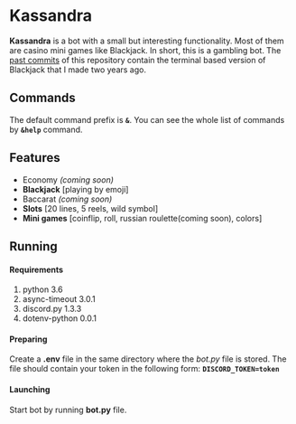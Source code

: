 # **Kassandra**
**Kassandra** is a bot with a small but interesting functionality. Most of them are casino mini games like Blackjack. In short, this is a gambling bot. The [past commits](https://github.com/Ghosteon/discord-bot-kassandra/tree/f2d8b270daa521e41a7adf9bae63fbaad7356578) of this repository contain the terminal based version of Blackjack that I made two years ago.

## Commands
The default command prefix is **`&`**. You can see the whole list of commands by **`&help`** command.

## Features
- Economy *(coming soon)*
- **Blackjack** [playing by emoji]
- Baccarat *(coming soon)*
- **Slots** [20 lines, 5 reels, wild symbol]
- **Mini games** [coinflip, roll, russian roulette(coming soon), colors]

## Running

#### Requirements
1. python 3.6
2. async-timeout 3.0.1
3. discord.py 1.3.3
4. dotenv-python 0.0.1

#### Preparing
Create a **.env** file in the same directory where the *bot.py* file is stored. The file should contain your token in the following form: **`DISCORD_TOKEN=token`**

#### Launching
Start bot by running **bot.py** file.
